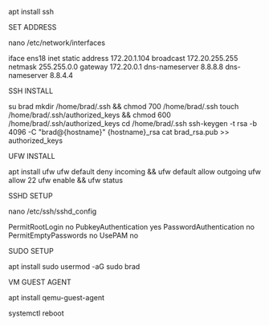 
apt install ssh

SET ADDRESS

nano /etc/network/interfaces

iface ens18 inet static
        address 172.20.1.104
        broadcast 172.20.255.255
        netmask 255.255.0.0
        gateway 172.20.0.1
        dns-nameserver 8.8.8.8
        dns-nameserver 8.8.4.4



SSH INSTALL

su brad
mkdir /home/brad/.ssh && chmod 700 /home/brad/.ssh
touch /home/brad/.ssh/authorized_keys && chmod 600 /home/brad/.ssh/authorized_keys
cd /home/brad/.ssh
ssh-keygen -t rsa -b 4096 -C "brad@{hostname}"
{hostname}_rsa
cat brad_rsa.pub >> authorized_keys

UFW INSTALL

apt install ufw
ufw default deny incoming && ufw default allow outgoing
ufw allow 22
ufw enable && ufw status

SSHD SETUP

nano /etc/ssh/sshd_config

PermitRootLogin no
PubkeyAuthentication yes
PasswordAuthentication no
PermitEmptyPasswords no
UsePAM no





SUDO SETUP

apt install sudo
usermod -aG sudo brad

VM GUEST AGENT

apt install qemu-guest-agent

systemctl reboot
